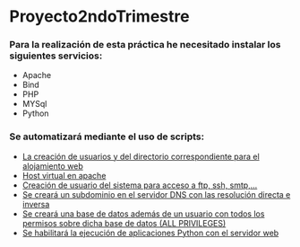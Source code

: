 # Proyecto2ndoTrimestre

### Para la realización de esta práctica he necesitado instalar los siguientes servicios:

* Apache 
* Bind
* PHP
* MYSql
* Python

### Se automatizará mediante el uso de scripts: 
* [La creación de usuarios y del directorio correspondiente para el alojamiento web](/ScriptUsuario.md)
* [Host virtual en apache](/ScriptVirtualHost.md)
* [Creación de usuario del sistema para acceso a ftp, ssh, smtp,…]()
* [Se creará un subdominio en el servidor DNS con las resolución directa e inversa](/ScriptSubdominio.md)
* [Se creará una base de datos además de un usuario con todos los permisos sobre dicha base de datos (ALL PRIVILEGES)](/ScriptBaseDatos.md)
* [Se habilitará la ejecución de aplicaciones Python con el servidor web](/ScriptPython.md)
